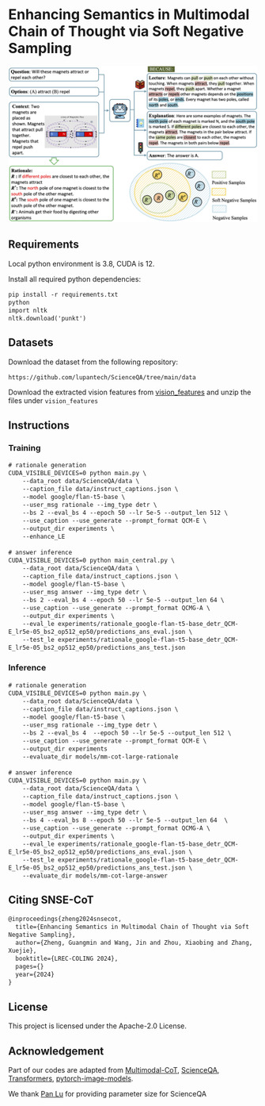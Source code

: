 # Enhancing Semantics in Multimodal Chain of Thought via Soft Negative Sampling

![](figure_1.png)

## Requirements

Local python environment is 3.8, CUDA is 12.

Install all required python dependencies:
```
pip install -r requirements.txt
python
import nltk
nltk.download('punkt')
```

## Datasets

Download the dataset from the following repository:

```
https://github.com/lupantech/ScienceQA/tree/main/data
```

Download the extracted vision features from [vision_features](https://drive.google.com/file/d/13B0hc_F_45-UlqPLKSgRz-ALtFQ8kIJr/view?usp=share_link) and unzip the files under `vision_features`

## Instructions

### Training 
```
# rationale generation
CUDA_VISIBLE_DEVICES=0 python main.py \
    --data_root data/ScienceQA/data \
    --caption_file data/instruct_captions.json \
    --model google/flan-t5-base \
    --user_msg rationale --img_type detr \
    --bs 2 --eval_bs 4 --epoch 50 --lr 5e-5 --output_len 512 \
    --use_caption --use_generate --prompt_format QCM-E \
    --output_dir experiments \
    --enhance_LE

# answer inference
CUDA_VISIBLE_DEVICES=0 python main_central.py \
    --data_root data/ScienceQA/data \
    --caption_file data/instruct_captions.json \
    --model google/flan-t5-base \
    --user_msg answer --img_type detr \
    --bs 2 --eval_bs 4 --epoch 50 --lr 5e-5 --output_len 64 \
    --use_caption --use_generate --prompt_format QCMG-A \
    --output_dir experiments \
    --eval_le experiments/rationale_google-flan-t5-base_detr_QCM-E_lr5e-05_bs2_op512_ep50/predictions_ans_eval.json \
    --test_le experiments/rationale_google-flan-t5-base_detr_QCM-E_lr5e-05_bs2_op512_ep50/predictions_ans_test.json
```

### Inference 

```
# rationale generation
CUDA_VISIBLE_DEVICES=0 python main.py \
    --data_root data/ScienceQA/data \
    --caption_file data/instruct_captions.json \
    --model google/flan-t5-base \
    --user_msg rationale --img_type detr \
    --bs 2 --eval_bs 4  --epoch 50 --lr 5e-5 --output_len 512 \
    --use_caption --use_generate --prompt_format QCM-E \
    --output_dir experiments
    --evaluate_dir models/mm-cot-large-rationale

# answer inference
CUDA_VISIBLE_DEVICES=0 python main.py \
    --data_root data/ScienceQA/data \
    --caption_file data/instruct_captions.json \
    --model google/flan-t5-base \
    --user_msg answer --img_type detr \
    --bs 4 --eval_bs 8 --epoch 50 --lr 5e-5 --output_len 64  \
    --use_caption --use_generate --prompt_format QCMG-A \
    --output_dir experiments \
    --eval_le experiments/rationale_google-flan-t5-base_detr_QCM-E_lr5e-05_bs2_op512_ep50/predictions_ans_eval.json \
    --test_le experiments/rationale_google-flan-t5-base_detr_QCM-E_lr5e-05_bs2_op512_ep50/predictions_ans_test.json \
    --evaluate_dir models/mm-cot-large-answer
```

## Citing SNSE-CoT

```
@inproceedings{zheng2024snsecot,
  title={Enhancing Semantics in Multimodal Chain of Thought via Soft Negative Sampling},
  author={Zheng, Guangmin and Wang, Jin and Zhou, Xiaobing and Zhang, Xuejie},
  booktitle={LREC-COLING 2024},
  pages={}
  year={2024}
}
```

## License

This project is licensed under the Apache-2.0 License.

## Acknowledgement
Part of our codes are adapted from [Multimodal-CoT](https://github.com/amazon-science/mm-cot), [ScienceQA](https://github.com/lupantech/ScienceQA), [Transformers](https://github.com/huggingface/transformers), [pytorch-image-models](https://github.com/huggingface/pytorch-image-models).

We thank [Pan Lu](https://lupantech.github.io/) for providing parameter size for ScienceQA
